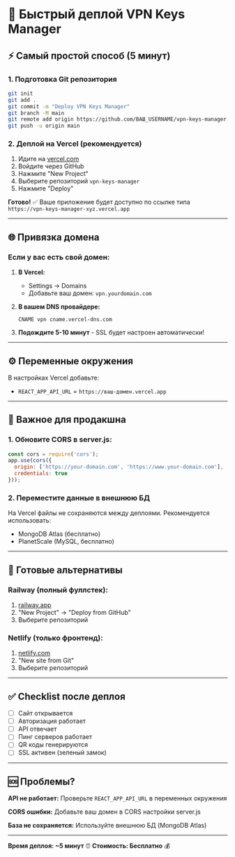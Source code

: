 # 🚀 Быстрый деплой VPN Keys Manager

## ⚡ Самый простой способ (5 минут)

### 1. Подготовка Git репозитория
```bash
git init
git add .
git commit -m "Deploy VPN Keys Manager"
git branch -M main
git remote add origin https://github.com/ВАШ_USERNAME/vpn-keys-manager.git
git push -u origin main
```

### 2. Деплой на Vercel (рекомендуется)
1. Идите на [vercel.com](https://vercel.com)
2. Войдите через GitHub
3. Нажмите "New Project"
4. Выберите репозиторий `vpn-keys-manager`
5. Нажмите "Deploy"

**Готово!** ✅ Ваше приложение будет доступно по ссылке типа `https://vpn-keys-manager-xyz.vercel.app`

---

## 🌐 Привязка домена

### Если у вас есть свой домен:

1. **В Vercel:**
   - Settings → Domains
   - Добавьте ваш домен: `vpn.yourdomain.com`

2. **В вашем DNS провайдере:**
   ```
   CNAME vpn cname.vercel-dns.com
   ```

3. **Подождите 5-10 минут** - SSL будет настроен автоматически!

---

## ⚙️ Переменные окружения

В настройках Vercel добавьте:
- `REACT_APP_API_URL` = `https://ваш-домен.vercel.app`

---

## 🔧 Важное для продакшна

### 1. Обновите CORS в server.js:
```javascript
const cors = require('cors');
app.use(cors({
  origin: ['https://your-domain.com', 'https://www.your-domain.com'],
  credentials: true
}));
```

### 2. Переместите данные в внешнюю БД
На Vercel файлы не сохраняются между деплоями. Рекомендуется использовать:
- MongoDB Atlas (бесплатно)
- PlanetScale (MySQL, бесплатно)

---

## 🎯 Готовые альтернативы

### Railway (полный фуллстек):
1. [railway.app](https://railway.app)
2. "New Project" → "Deploy from GitHub"
3. Выберите репозиторий

### Netlify (только фронтенд):
1. [netlify.com](https://netlify.com)  
2. "New site from Git"
3. Выберите репозиторий

---

## ✅ Checklist после деплоя

- [ ] Сайт открывается
- [ ] Авторизация работает
- [ ] API отвечает
- [ ] Пинг серверов работает
- [ ] QR коды генерируются
- [ ] SSL активен (зеленый замок)

---

## 🆘 Проблемы?

**API не работает:** Проверьте `REACT_APP_API_URL` в переменных окружения

**CORS ошибки:** Добавьте ваш домен в CORS настройки server.js

**База не сохраняется:** Используйте внешнюю БД (MongoDB Atlas)

---

**Время деплоя: ~5 минут** ⏰
**Стоимость: Бесплатно** 💰
